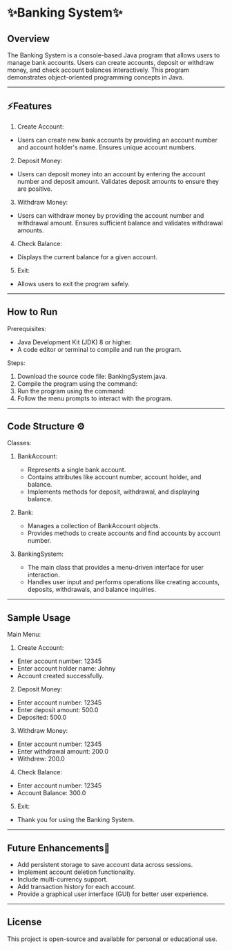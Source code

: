 #  ✨Banking System✨

## Overview

The Banking System is a console-based Java program that allows users to manage bank accounts. Users can create accounts, deposit or withdraw money, and check account balances interactively. This program demonstrates object-oriented programming concepts in Java.

---

## ⚡Features

1. Create Account:

- Users can create new bank accounts by providing an account number and account holder's name.
Ensures unique account numbers.

2. Deposit Money:
   
- Users can deposit money into an account by entering the account number and deposit amount.
Validates deposit amounts to ensure they are positive.

3. Withdraw Money:

- Users can withdraw money by providing the account number and withdrawal amount.
Ensures sufficient balance and validates withdrawal amounts.

4. Check Balance:

- Displays the current balance for a given account.

5. Exit:

- Allows users to exit the program safely.

---

## How to Run

Prerequisites:

- Java Development Kit (JDK) 8 or higher.
- A code editor or terminal to compile and run the program.

Steps:

1. Download the source code file: BankingSystem.java.
2. Compile the program using the command:
3. Run the program using the command:
4. Follow the menu prompts to interact with the program.

---

## Code Structure ⚙

Classes:

1. BankAccount:
   - Represents a single bank account.
   - Contains attributes like account number, account holder, and balance.
   - Implements methods for deposit, withdrawal, and displaying balance.

2. Bank:
   - Manages a collection of BankAccount objects.
   - Provides methods to create accounts and find accounts by account number.

3. BankingSystem:
   - The main class that provides a menu-driven interface for user interaction.
   - Handles user input and performs operations like creating accounts, deposits, withdrawals, and balance inquiries.

---

## Sample Usage

Main Menu:

1. Create Account:
- Enter account number: 12345
- Enter account holder name: Johny
- Account created successfully.

2. Deposit Money:
- Enter account number: 12345
- Enter deposit amount: 500.0
- Deposited: 500.0

3. Withdraw Money:
- Enter account number: 12345
- Enter withdrawal amount: 200.0
- Withdrew: 200.0

4. Check Balance:
- Enter account number: 12345
- Account Balance: 300.0
   
5. Exit:
-  Thank you for using the Banking System.
---

## Future Enhancements🤩

- Add persistent storage to save account data across sessions.
- Implement account deletion functionality.
- Include multi-currency support.
- Add transaction history for each account.
- Provide a graphical user interface (GUI) for better user experience.

---

## License

This project is open-source and available for personal or educational use.

